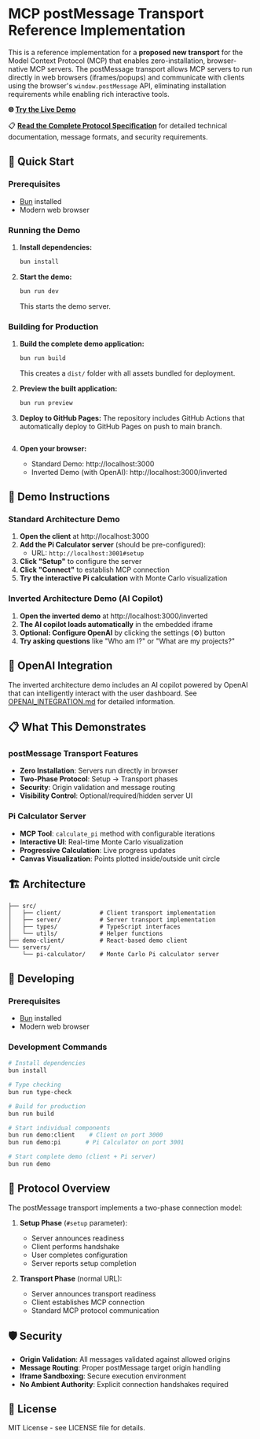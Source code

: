# MCP postMessage Transport Reference Implementation

This is a reference implementation for a **proposed new transport** for the Model Context Protocol (MCP) that enables zero-installation, browser-native MCP servers. The postMessage transport allows MCP servers to run directly in web browsers (iframes/popups) and communicate with clients using the browser's `window.postMessage` API, eliminating installation requirements while enabling rich interactive tools.

**🌐 [Try the Live Demo](https://joshuamandel.com/mcp-postmessage)**

📋 **[Read the Complete Protocol Specification](src/protocol/README.md)** for detailed technical documentation, message formats, and security requirements.

## 🚀 Quick Start

### Prerequisites

- [Bun](https://bun.sh) installed
- Modern web browser

### Running the Demo

1. **Install dependencies:**

   ```bash
   bun install
   ```

2. **Start the demo:**
   ```bash
   bun run dev
   ```
   This starts the demo server.

### Building for Production

1. **Build the complete demo application:**

   ```bash
   bun run build
   ```

   This creates a `dist/` folder with all assets bundled for deployment.

2. **Preview the built application:**

   ```bash
   bun run preview
   ```

3. **Deploy to GitHub Pages:**
   The repository includes GitHub Actions that automatically deploy to GitHub Pages on push to main branch.

   ```

   ```

4. **Open your browser:**
   - Standard Demo: http://localhost:3000
   - Inverted Demo (with OpenAI): http://localhost:3000/inverted

## 🎯 Demo Instructions

### Standard Architecture Demo

1. **Open the client** at http://localhost:3000
2. **Add the Pi Calculator server** (should be pre-configured):
   - URL: `http://localhost:3001#setup`
3. **Click "Setup"** to configure the server
4. **Click "Connect"** to establish MCP connection
5. **Try the interactive Pi calculation** with Monte Carlo visualization

### Inverted Architecture Demo (AI Copilot)

1. **Open the inverted demo** at http://localhost:3000/inverted
2. **The AI copilot loads automatically** in the embedded iframe
3. **Optional: Configure OpenAI** by clicking the settings (⚙️) button
4. **Try asking questions** like "Who am I?" or "What are my projects?"

## 🤖 OpenAI Integration

The inverted architecture demo includes an AI copilot powered by OpenAI that can intelligently interact with the user dashboard. See [OPENAI_INTEGRATION.md](./OPENAI_INTEGRATION.md) for detailed information.

## 📋 What This Demonstrates

### postMessage Transport Features

- **Zero Installation**: Servers run directly in browser
- **Two-Phase Protocol**: Setup → Transport phases
- **Security**: Origin validation and message routing
- **Visibility Control**: Optional/required/hidden server UI

### Pi Calculator Server

- **MCP Tool**: `calculate_pi` method with configurable iterations
- **Interactive UI**: Real-time Monte Carlo visualization
- **Progressive Calculation**: Live progress updates
- **Canvas Visualization**: Points plotted inside/outside unit circle

## 🏗️ Architecture

```
├── src/
│   ├── client/           # Client transport implementation
│   ├── server/           # Server transport implementation
│   ├── types/            # TypeScript interfaces
│   └── utils/            # Helper functions
├── demo-client/          # React-based demo client
└── servers/
    └── pi-calculator/    # Monte Carlo Pi calculator server
```

## 🔧 Developing

### Prerequisites

- [Bun](https://bun.sh) installed
- Modern web browser

### Development Commands

```bash
# Install dependencies
bun install

# Type checking
bun run type-check

# Build for production
bun run build

# Start individual components
bun run demo:client    # Client on port 3000
bun run demo:pi       # Pi Calculator on port 3001

# Start complete demo (client + Pi server)
bun run demo
```

## 📖 Protocol Overview

The postMessage transport implements a two-phase connection model:

1. **Setup Phase** (`#setup` parameter):

   - Server announces readiness
   - Client performs handshake
   - User completes configuration
   - Server reports setup completion

2. **Transport Phase** (normal URL):
   - Server announces transport readiness
   - Client establishes MCP connection
   - Standard MCP protocol communication

## 🛡️ Security

- **Origin Validation**: All messages validated against allowed origins
- **Message Routing**: Proper postMessage target origin handling
- **Iframe Sandboxing**: Secure execution environment
- **No Ambient Authority**: Explicit connection handshakes required

## 📝 License

MIT License - see LICENSE file for details.
